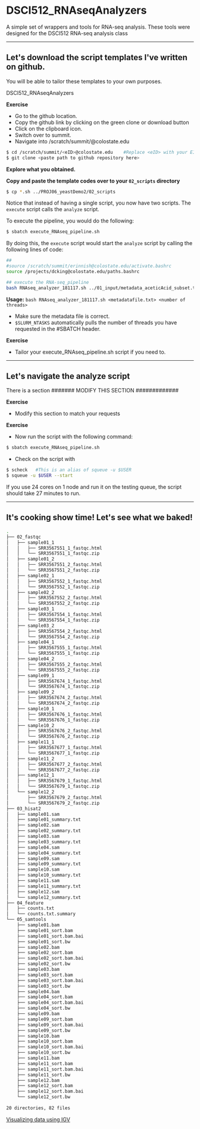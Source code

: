 # DSCI512_RNAseqAnalyzers
A simple set of wrappers and tools for RNA-seq analysis. These tools were designed for the DSCI512 RNA-seq analysis class


----


## Let's download the script templates I've written on github.

You will be able to tailor these templates to your own purposes.

DSCI512_RNAseqAnalyzers

**Exercise**

  * Go to the github location.
  * Copy the github link by clicking on the green clone or download button
  * Click on the clipboard icon.
  * Switch over to summit.
  * Navigate into /scratch/summit/<eID>@colostate.edu
  
```bash
$ cd /scratch/summit/<eID>@colostate.edu    #Replace <eID> with your EID
$ git clone <paste path to github repository here>
```

**Explore what you obtained.**

**Copy and paste the template codes over to your `02_scripts` directory**

```bash
$ cp *.sh ../PROJ06_yeastDemo2/02_scripts
```

Notice that instead of having a single script, you now have two scripts. The `execute` script calls the `analyze` script. 

To execute the pipeline, you would do the following:

```bash
$ sbatch execute_RNAseq_pipeline.sh
```

By doing this, the `execute` script would start the `analyze` script by calling the following lines of code:

```bash
##
#source /scratch/summit/erinnish@colostate.edu/activate.bashrc
source /projects/dcking@colostate.edu/paths.bashrc

## execute the RNA-seq_pipeline
bash RNAseq_analyzer_181117.sh ../01_input/metadata_aceticAcid_subset.txt $SLURM_NTASKS
```

**Usage:** `bash RNAseq_analyzer_181117.sh <metadatafile.txt> <number of threads>`
   *  Make sure the metadata file is correct.
   * `$SLURM_NTASKS` automatically pulls the number of threads you have requested in the #SBATCH header.

**Exercise**
  * Tailor your execute_RNAseq_pipeline.sh script if you need to.

-----

## Let's navigate the analyze script

There is a section ####### MODIFY THIS SECTION #############

**Exercise** 

  * Modify this section to match your requests
  
**Exercise**
  
  * Now run the script with the following command:
  
```bash
$ sbatch execute_RNAseq_pipeline.sh
```

  * Check on the script with
  
```bash
$ scheck   #This is an alias of squeue -u $USER
$ squeue -u $USER --start
```

If you use 24 cores on 1 node and run it on the testing queue, the script should take 27 minutes to run.

-----

## It's cooking show time! Let's see what we baked!

```bash
.
├── 02_fastqc
│   ├── sample01_1
│   │   ├── SRR3567551_1_fastqc.html
│   │   └── SRR3567551_1_fastqc.zip
│   ├── sample01_2
│   │   ├── SRR3567551_2_fastqc.html
│   │   └── SRR3567551_2_fastqc.zip
│   ├── sample02_1
│   │   ├── SRR3567552_1_fastqc.html
│   │   └── SRR3567552_1_fastqc.zip
│   ├── sample02_2
│   │   ├── SRR3567552_2_fastqc.html
│   │   └── SRR3567552_2_fastqc.zip
│   ├── sample03_1
│   │   ├── SRR3567554_1_fastqc.html
│   │   └── SRR3567554_1_fastqc.zip
│   ├── sample03_2
│   │   ├── SRR3567554_2_fastqc.html
│   │   └── SRR3567554_2_fastqc.zip
│   ├── sample04_1
│   │   ├── SRR3567555_1_fastqc.html
│   │   └── SRR3567555_1_fastqc.zip
│   ├── sample04_2
│   │   ├── SRR3567555_2_fastqc.html
│   │   └── SRR3567555_2_fastqc.zip
│   ├── sample09_1
│   │   ├── SRR3567674_1_fastqc.html
│   │   └── SRR3567674_1_fastqc.zip
│   ├── sample09_2
│   │   ├── SRR3567674_2_fastqc.html
│   │   └── SRR3567674_2_fastqc.zip
│   ├── sample10_1
│   │   ├── SRR3567676_1_fastqc.html
│   │   └── SRR3567676_1_fastqc.zip
│   ├── sample10_2
│   │   ├── SRR3567676_2_fastqc.html
│   │   └── SRR3567676_2_fastqc.zip
│   ├── sample11_1
│   │   ├── SRR3567677_1_fastqc.html
│   │   └── SRR3567677_1_fastqc.zip
│   ├── sample11_2
│   │   ├── SRR3567677_2_fastqc.html
│   │   └── SRR3567677_2_fastqc.zip
│   ├── sample12_1
│   │   ├── SRR3567679_1_fastqc.html
│   │   └── SRR3567679_1_fastqc.zip
│   └── sample12_2
│       ├── SRR3567679_2_fastqc.html
│       └── SRR3567679_2_fastqc.zip
├── 03_hisat2
│   ├── sample01.sam
│   ├── sample01_summary.txt
│   ├── sample02.sam
│   ├── sample02_summary.txt
│   ├── sample03.sam
│   ├── sample03_summary.txt
│   ├── sample04.sam
│   ├── sample04_summary.txt
│   ├── sample09.sam
│   ├── sample09_summary.txt
│   ├── sample10.sam
│   ├── sample10_summary.txt
│   ├── sample11.sam
│   ├── sample11_summary.txt
│   ├── sample12.sam
│   └── sample12_summary.txt
├── 04_feature
│   ├── counts.txt
│   └── counts.txt.summary
└── 05_samtools
    ├── sample01.bam
    ├── sample01_sort.bam
    ├── sample01_sort.bam.bai
    ├── sample01_sort.bw
    ├── sample02.bam
    ├── sample02_sort.bam
    ├── sample02_sort.bam.bai
    ├── sample02_sort.bw
    ├── sample03.bam
    ├── sample03_sort.bam
    ├── sample03_sort.bam.bai
    ├── sample03_sort.bw
    ├── sample04.bam
    ├── sample04_sort.bam
    ├── sample04_sort.bam.bai
    ├── sample04_sort.bw
    ├── sample09.bam
    ├── sample09_sort.bam
    ├── sample09_sort.bam.bai
    ├── sample09_sort.bw
    ├── sample10.bam
    ├── sample10_sort.bam
    ├── sample10_sort.bam.bai
    ├── sample10_sort.bw
    ├── sample11.bam
    ├── sample11_sort.bam
    ├── sample11_sort.bam.bai
    ├── sample11_sort.bw
    ├── sample12.bam
    ├── sample12_sort.bam
    ├── sample12_sort.bam.bai
    └── sample12_sort.bw
    
20 directories, 82 files
```

[Visualizing data using IGV](http://rna.colostate.edu/dokuwiki/doku.php?id=wiki:igv_visualization)

